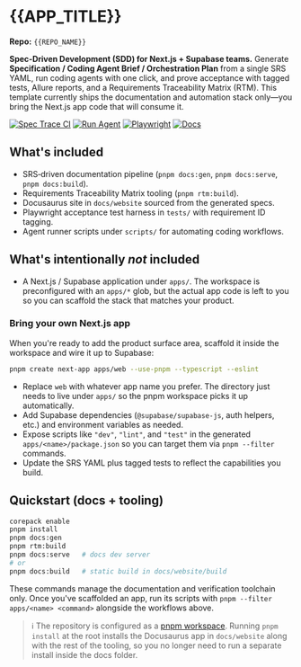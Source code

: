 # {{APP_TITLE}}

**Repo:** `{{REPO_NAME}}`

**Spec‑Driven Development (SDD) for Next.js + Supabase teams.** Generate **Specification / Coding Agent Brief / Orchestration Plan** from a single SRS YAML, run coding agents with one click, and prove acceptance with tagged tests, Allure reports, and a Requirements Traceability Matrix (RTM). This template currently ships the documentation and automation stack only—you bring the Next.js app code that will consume it.

[![Spec Trace CI](https://img.shields.io/badge/ci-spec--trace-blue)](#)
[![Run Agent](https://img.shields.io/badge/action-run%20agent-brightgreen)](#)
[![Playwright](https://img.shields.io/badge/tests-playwright-informational)](#)
[![Docs](https://img.shields.io/badge/docs-docusaurus-lightgrey)](#)

## What's included

- SRS‑driven documentation pipeline (`pnpm docs:gen`, `pnpm docs:serve`, `pnpm docs:build`).
- Requirements Traceability Matrix tooling (`pnpm rtm:build`).
- Docusaurus site in `docs/website` sourced from the generated specs.
- Playwright acceptance test harness in `tests/` with requirement ID tagging.
- Agent runner scripts under `scripts/` for automating coding workflows.

## What's intentionally _not_ included

- A Next.js / Supabase application under `apps/`. The workspace is preconfigured with an `apps/*` glob, but the actual app code is left to you so you can scaffold the stack that matches your product.

### Bring your own Next.js app

When you're ready to add the product surface area, scaffold it inside the workspace and wire it up to Supabase:

```bash
pnpm create next-app apps/web --use-pnpm --typescript --eslint
```

- Replace `web` with whatever app name you prefer. The directory just needs to live under `apps/` so the pnpm workspace picks it up automatically.
- Add Supabase dependencies (`@supabase/supabase-js`, auth helpers, etc.) and environment variables as needed.
- Expose scripts like `"dev"`, `"lint"`, and `"test"` in the generated `apps/<name>/package.json` so you can target them via `pnpm --filter` commands.
- Update the SRS YAML plus tagged tests to reflect the capabilities you build.

## Quickstart (docs + tooling)

```bash
corepack enable
pnpm install
pnpm docs:gen
pnpm rtm:build
pnpm docs:serve   # docs dev server
# or
pnpm docs:build   # static build in docs/website/build
```

These commands manage the documentation and verification toolchain only. Once you've scaffolded an app, run its scripts with `pnpm --filter apps/<name> <command>` alongside the workflows above.

> ℹ️ The repository is configured as a [pnpm workspace](https://pnpm.io/workspaces). Running `pnpm install` at the root installs the Docusaurus app in `docs/website` along with the rest of the tooling, so you no longer need to run a separate install inside the docs folder.
